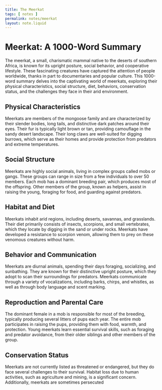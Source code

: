 ```yaml
---
title: The Meerkat
tags: [ notes ]
permalink: notes/meerkat
layout: note.liquid
---
```


# Meerkat: A 1000-Word Summary

The meerkat, a small, charismatic mammal native to the deserts of southern Africa, is known for its upright posture, social behavior, and cooperative lifestyle. These fascinating creatures have captured the attention of people worldwide, thanks in part to documentaries and popular culture. This 1000-word summary delves into the captivating world of meerkats, exploring their physical characteristics, social structure, diet, behaviors, conservation status, and the challenges they face in their arid environment.

## Physical Characteristics

Meerkats are members of the mongoose family and are characterized by their slender bodies, long tails, and distinctive dark patches around their eyes. Their fur is typically light brown or tan, providing camouflage in the sandy desert landscape. Their long claws are well-suited for digging burrows, which serve as their homes and provide protection from predators and extreme temperatures.

## Social Structure

Meerkats are highly social animals, living in complex groups called mobs or gangs. These groups can range in size from a few individuals to over 50 members. Each mob has a dominant breeding pair, which produces most of the offspring. Other members of the group, known as helpers, assist in raising the young, foraging for food, and guarding against predators.

## Habitat and Diet

Meerkats inhabit arid regions, including deserts, savannas, and grasslands. Their diet primarily consists of insects, scorpions, and small vertebrates, which they locate by digging in the sand or under rocks. Meerkats have developed a resistance to scorpion venom, allowing them to prey on these venomous creatures without harm.

## Behavior and Communication

Meerkats are diurnal animals, spending their days foraging, socializing, and sunbathing. They are known for their distinctive upright posture, which they adopt to scan their surroundings for predators. Meerkats communicate through a variety of vocalizations, including barks, chirps, and whistles, as well as through body language and scent marking.

## Reproduction and Parental Care

The dominant female in a mob is responsible for most of the breeding, typically producing several litters of pups each year. The entire mob participates in raising the pups, providing them with food, warmth, and protection. Young meerkats learn essential survival skills, such as foraging and predator avoidance, from their older siblings and other members of the group.

## Conservation Status

Meerkats are not currently listed as threatened or endangered, but they do face several challenges to their survival. Habitat loss due to human activities, such as agriculture and mining, is a significant concern. Additionally, meerkats are sometimes persecuted


